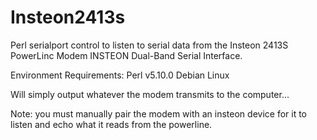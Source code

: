 Insteon2413s
============

Perl serialport control to listen to serial data from the Insteon 2413S PowerLinc Modem INSTEON Dual-Band Serial Interface.

Environment Requirements:
Perl v5.10.0
Debian Linux

Will simply output whatever the modem transmits to the computer...

Note: you must manually pair the modem with an insteon device for it to listen and echo what it reads from the powerline.

